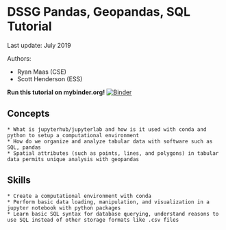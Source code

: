 # DSSG Pandas, Geopandas, SQL Tutorial
Last update: July 2019

Authors: 
* Ryan Maas (CSE)
* Scott Henderson (ESS)

**Run this tutorial on mybinder.org!**
[![Binder](https://mybinder.org/badge_logo.svg)](https://mybinder.org/v2/gh/uwescience/dssg-pandas-sql-tutorial?urlpath=lab)

## Concepts
    * What is jupyterhub/jupyterlab and how is it used with conda and python to setup a computational environment
    * How do we organize and analyze tabular data with software such as SQL, pandas
    * Spatial attributes (such as points, lines, and polygons) in tabular data permits unique analysis with geopandas

## Skills
    * Create a computational environment with conda
    * Perform basic data loading, manipulation, and visualization in a jupyter notebook with python packages
    * Learn basic SQL syntax for database querying, understand reasons to use SQL instead of other storage formats like .csv files
